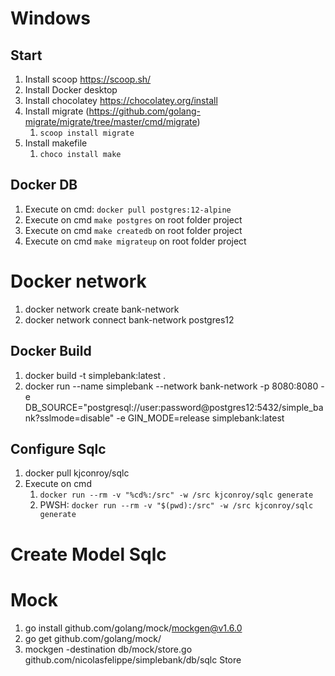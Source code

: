 # Windows

## Start
1. Install scoop  https://scoop.sh/
2. Install Docker desktop
3. Install chocolatey https://chocolatey.org/install
4. Install migrate (https://github.com/golang-migrate/migrate/tree/master/cmd/migrate)
   1. `scoop install migrate`
5. Install makefile
   1. `choco install make`


## Docker DB

1. Execute on cmd: `docker pull postgres:12-alpine`
2. Execute on cmd `make postgres` on root folder project
3. Execute on cmd `make createdb` on root folder project
4. Execute on cmd `make migrateup` on root folder project

# Docker network
1. docker network create bank-network 
2. docker network connect bank-network postgres12

## Docker Build
1. docker build -t simplebank:latest .
2. docker run --name simplebank --network bank-network -p 8080:8080 -e DB_SOURCE="postgresql://user:password@postgres12:5432/simple_bank?sslmode=disable" -e  GIN_MODE=release  simplebank:latest


## Configure Sqlc
1. docker pull kjconroy/sqlc
2. Execute on cmd
   1. `docker run --rm -v "%cd%:/src" -w /src kjconroy/sqlc generate`
   2. PWSH: `docker run --rm -v "$(pwd):/src" -w /src kjconroy/sqlc generate`

# Create Model Sqlc


# Mock
 1. go install github.com/golang/mock/mockgen@v1.6.0
 2. go get github.com/golang/mock/ 
 3. mockgen -destination db/mock/store.go  github.com/nicolasfelippe/simplebank/db/sqlc Store